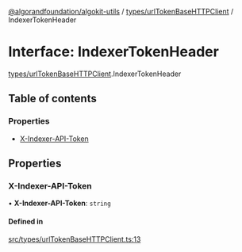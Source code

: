 [@algorandfoundation/algokit-utils](../README.md) / [types/urlTokenBaseHTTPClient](../modules/types_urlTokenBaseHTTPClient.md) / IndexerTokenHeader

# Interface: IndexerTokenHeader

[types/urlTokenBaseHTTPClient](../modules/types_urlTokenBaseHTTPClient.md).IndexerTokenHeader

## Table of contents

### Properties

- [X-Indexer-API-Token](types_urlTokenBaseHTTPClient.IndexerTokenHeader.md#x-indexer-api-token)

## Properties

### X-Indexer-API-Token

• **X-Indexer-API-Token**: `string`

#### Defined in

[src/types/urlTokenBaseHTTPClient.ts:13](https://github.com/algorandfoundation/algokit-utils-ts/blob/main/src/types/urlTokenBaseHTTPClient.ts#L13)
